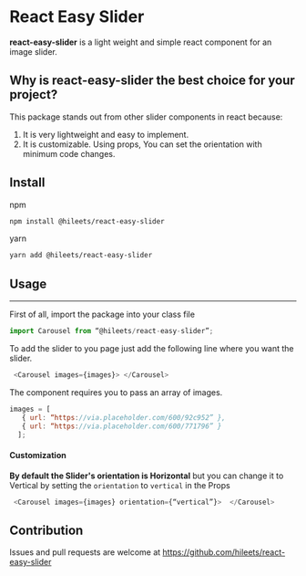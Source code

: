
# React Easy Slider

**__react-easy-slider__** is a light weight and simple react component for an image slider. 


## Why is **__react-easy-slider__** the best choice for your project?
This package stands out from other slider components in react because: 
1. It is very lightweight and easy to implement.
3. It is customizable. Using props, You can set the orientation with minimum code changes.

## Install     
npm
```bash
npm install @hileets/react-easy-slider
```
yarn
```bash
yarn add @hileets/react-easy-slider
```



## Usage

---

First of all, import the package into your class file
```javascript
import Carousel from “@hileets/react-easy-slider”;
```

To add the slider to you page just add the following line where you want the slider.
```javascript
 <Carousel images={images}> </Carousel>
```
The component requires you to pass an array of images.
```javascript
images = [
   { url: “https://via.placeholder.com/600/92c952” },
   { url: “https://via.placeholder.com/600/771796” }
  ];
  ```



#### Customization
__By default the Slider's orientation is Horizontal__ but you can change it to Vertical by setting the `orientation` to  `vertical` in the Props
```javascript
 <Carousel images={images} orientation={“vertical”}>  </Carousel>
 ```



## Contribution
Issues and pull requests are welcome at https://github.com/hileets/react-easy-slider

 















